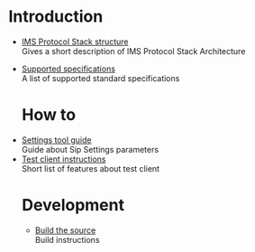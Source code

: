 # Introduction #
  * [IMS Protocol Stack structure](IMSProtocolStackStructure.md)<br>Gives a short  description of IMS Protocol Stack Architecture<br>
<ul><li><a href='SupportedStandardSpecifications.md'>Supported specifications</a><br>A list of supported standard specifications<br>
<h1>How to</h1>
</li><li><a href='SettingsToolGuide.md'>Settings tool guide</a><br>Guide about Sip Settings parameters<br>
</li><li><a href='TestClientInstructions.md'>Test client instructions</a><br>Short list of features about test client<br>
<h1>Development</h1>
<ul><li><a href='BuildSource.md'>Build the source</a> <br> Build instructions